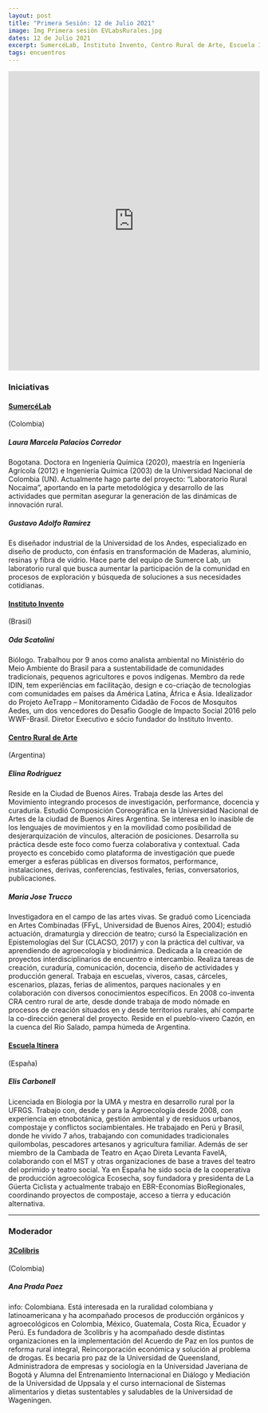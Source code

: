 ```yaml
---
layout: post
title: "Primera Sesión: 12 de Julio 2021"
image: Img Primera sesión EVLabsRurales.jpg
dates: 12 de Julio 2021
excerpt: SumercéLab, Instituto Invento, Centro Rural de Arte, Escuela Itinera
tags: encuentros
---
```


<iframe src="https://archive.org/embed/encuentro-virtual-de-labs-rurales-en-iberoamerica-1" width="100%" height="600" frameborder="0" webkitallowfullscreen="true" mozallowfullscreen="true" allowfullscreen></iframe>


### Iniciativas

#### [SumercéLab](https://labruralunal.wixsite.com/labruralnocaima)

(Colombia)

##### Laura Marcela Palacios Corredor

Bogotana. Doctora en Ingeniería Química (2020), maestría en Ingeniería Agrícola (2012) e Ingeniería Química (2003) de la Universidad Nacional de Colombia (UN). Actualmente hago parte del proyecto: “Laboratorio Rural Nocaima”, aportando en la parte metodológica y desarrollo de las actividades que permitan asegurar la generación de las dinámicas de innovación rural.

##### Gustavo Adolfo Ramírez

Es diseñador industrial de la Universidad de los Andes, especializado en diseño de producto, con énfasis en transformación de Maderas, aluminio, resinas y fibra de vidrio. Hace parte del equipo de Sumerce Lab, un laboratorio rural que busca aumentar la participación de la comunidad en procesos de exploración y búsqueda de soluciones a sus necesidades cotidianas.

#### [Instituto Invento](https://invento.org.br/)

(Brasil)

##### Oda Scatolini

Biólogo. Trabalhou por 9 anos como analista ambiental no Ministério do Meio Ambiente do Brasil para a sustentabilidade de comunidades tradicionais, pequenos agricultores e povos indígenas. Membro da rede IDIN, tem experiências em facilitação, design e co-criação de tecnologias com comunidades em países da América Latina, África e Ásia. Idealizador do Projeto AeTrapp – Monitoramento Cidadão de Focos de Mosquitos Aedes, um dos vencedores do Desafio Google de Impacto Social 2016 pelo WWF-Brasil. Diretor Executivo e sócio fundador do Instituto Invento.

#### [Centro Rural de Arte](http://www.centroruraldearte.org.ar/)

(Argentina)

##### Elina Rodriguez

Reside en la Ciudad de Buenos Aires. Trabaja desde las Artes del Movimiento integrando procesos de investigación, performance, docencia y curaduría. Estudió Composición Coreográfica en la Universidad Nacional de Artes de la ciudad de Buenos Aires Argentina. Se interesa en lo inasible de los lenguajes de movimientos y en la movilidad como posibilidad de desjerarquización de vínculos, alteración de posiciones. Desarrolla su práctica desde este foco como fuerza colaborativa y contextual. Cada proyecto es concebido como plataforma de investigación que puede emerger a esferas públicas en diversos formatos, performance, instalaciones, derivas, conferencias, festivales, ferias, conversatorios, publicaciones.

##### Maria Jose Trucco

Investigadora en el campo de las artes vivas. Se graduó como Licenciada en Artes Combinadas (FFyL, Universidad de Buenos Aires, 2004); estudió actuación, dramaturgia y dirección de teatro; cursó la Especialización en Epistemologías del Sur (CLACSO, 2017) y con la práctica del cultivar, va aprendiendo de agroecología y biodinámica. Dedicada a la creación de proyectos interdisciplinarios de encuentro e intercambio. Realiza tareas de creación, curaduría, comunicación, docencia, diseño de actividades y producción general. Trabaja en escuelas, viveros, casas, cárceles, escenarios, plazas, ferias de alimentos, parques nacionales y en colaboración con diversos conocimientos específicos. En 2008 co-inventa CRA centro rural de arte, desde donde trabaja de modo nómade en procesos de creación situados en y desde territorios rurales, ahí comparte la co-dirección general del proyecto. Reside en el pueblo-vivero Cazón, en la cuenca del Río Salado, pampa húmeda de Argentina.

#### [Escuela Itinera](https://www.tierrasagroecologicas.es/itinera/)

(España)

##### Elis Carbonell

Licenciada en Biologia por la UMA y mestra en desarrollo rural por la UFRGS. Trabajo con, desde y para la Agroecología desde 2008, con experiencia en etnobotánica, gestión ambiental y de residuos urbanos, compostaje y conflictos sociambientales. He trabajado en Perú y Brasil, donde he vivido 7 años, trabajando con comunidades tradicionales quilombolas, pescadores artesanos y agricultura familiar. Además de ser miembro de la Cambada de Teatro en Açao Direta Levanta FavelA, colaborando con el MST y otras organizaciones de base a traves del teatro del oprimido y teatro social. Ya en España he sido socia de la cooperativa de producción agroecológica Ecosecha, soy fundadora y presidenta de La Güerta Ciclista y actualmente trabajo en EBR-Economías BioRegionales, coordinando proyectos de compostaje, acceso a tierra y educación alternativa.

<hr>

### Moderador

#### [3Colibris](https://3colibris.com/)

(Colombia)

##### Ana Prada Paez

info: Colombiana. Está interesada en la ruralidad colombiana y latinoamericana y ha acompañado procesos de producción orgánicos y agroecológicos en Colombia, México, Guatemala, Costa Rica, Ecuador y Perú. Es fundadora de 3colibris y ha acompañado desde distintas organizaciones en la implementación del Acuerdo de Paz en los puntos de reforma rural integral, Reincorporación económica y solución al problema de drogas. Es becaria pro paz de la Universidad de Queensland, Administradora de empresas y sociología en la Universidad Javeriana de Bogotá y Alumna del Entrenamiento Internacional en Diálogo y Mediación de la Universidad de Uppsala y el curso internacional de Sistemas alimentarios y dietas sustentables y saludables de la Universidad de Wageningen.
